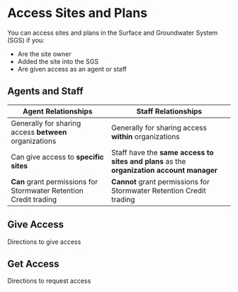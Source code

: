 # Access Sites and Plans
You can access sites and plans in the Surface and Groundwater System (SGS) if you:

- Are the site owner 
- Added the site into the SGS 
- Are given access as an agent or staff

## Agents and Staff

| Agent Relationships                                               | Staff Relationships                                                                       |
|-------------------------------------------------------------------|-------------------------------------------------------------------------------------------|
| Generally for sharing access **between** organizations            | Generally for sharing access **within** organizations                                     |
| Can give access to **specific sites**                             | Staff have the **same access to sites and plans** as the **organization account manager** |
| **Can** grant permissions for Stormwater Retention Credit trading | **Cannot** grant permissions for Stormwater Retention Credit trading                      |

## Give Access
Directions to give access
## Get Access
Directions to request access
